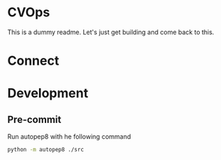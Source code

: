 # CVOps

This is a dummy readme.  Let's just get building and come back to this.

# Connect 



# Development

## Pre-commit

Run autopep8 with he following command

```bash
python -m autopep8 ./src
```
